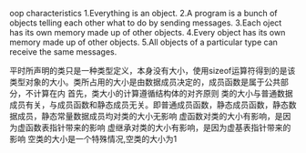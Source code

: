 oop characteristics
1.Everything is an object.
2.A program is a bunch of objects telling each other what to do by sending messages.
3.Each oject has its own memory made up of other objects.
4.Every object has its own memory made up of other objects.
5.All objects of a particular type can receive the same messages.

平时所声明的类只是一种类型定义，本身没有大小，使用sizeof运算符得到的是该类型对象的大小。类所占用的大小是由数据成员决定的，成员函数是属于公共部分，不计算在内
首先，类大小的计算遵循结构体的对齐原则
类的大小与普通数据成员有关，与成员函数和静态成员无关。即普通成员函数，静态成员函数，静态数据成员，静态常量数据成员均对类的大小无影响
虚函数对类的大小有影响，是因为虚函数表指针带来的影响
虚继承对类的大小有影响，是因为虚基表指针带来的影响
空类的大小是一个特殊情况,空类的大小为1